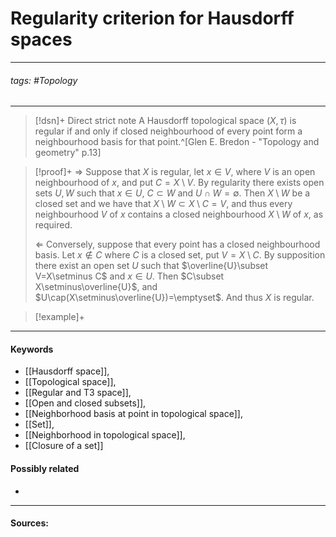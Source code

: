 # Regularity criterion for Hausdorff spaces
***
###### tags: #Topology 
***
>[!dsn]+ Direct strict note
>A Hausdorff topological space $(X,\tau)$ is regular if and only if closed neighbourhood of every point form a neighbourhood basis for that point.^[Glen E. Bredon - "Topology and geometry" p.13]

>[!proof]+
>$\Rightarrow$
>Suppose that $X$ is regular, let $x\in V$, where $V$ is an open neighbourhood of $x$, and put $C=X\setminus V$. By regularity there exists open sets $U,W$ such that $x\in U$, $C\subset W$ and $U\cap W=\emptyset$. Then $X\setminus W$ be a closed set and we have that $X\setminus W\subset X\setminus C=V$, and thus every neighbourhood $V$ of $x$ contains a closed neighbourhood $X\setminus W$ of $x$, as required.
>
>$\Leftarrow$
>Conversely, suppose that every point has a closed neighbourhood basis. Let $x\notin C$ where $C$ is a closed set, put $V=X\setminus C$. By supposition there exist an open set $U$ such that $\overline{U}\subset V=X\setminus C$ and $x\in U$. Then $C\subset X\setminus\overline{U}$, and $U\cap(X\setminus\overline{U})=\emptyset$. And thus $X$ is regular.

>[!example]+ 
>
***
#### Keywords
- [[Hausdorff space]],
- [[Topological space]],
- [[Regular and T3 space]],
- [[Open and closed subsets]],
- [[Neighborhood basis at point in topological space]],
- [[Set]],
- [[Neighborhood in topological space]],
- [[Closure of a set]]
#### Possibly related
- 
***
#### Sources: